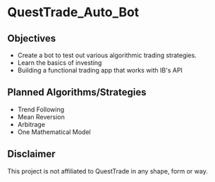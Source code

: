 # QuestTrade_Auto_Bot

## Objectives
- Create a bot to test out various algorithmic trading strategies.
- Learn the basics of investing
- Building a functional trading app that works with IB's API

## Planned Algorithms/Strategies
- Trend Following
- Mean Reversion
- Arbitrage
- One Mathematical Model 

## Disclaimer
This project is not affiliated to QuestTrade in any shape, form or way. 

